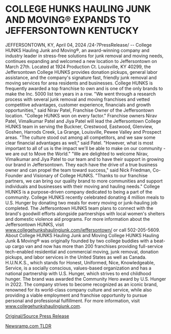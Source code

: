 # COLLEGE HUNKS HAULING JUNK AND MOVING® EXPANDS TO JEFFERSONTOWN KENTUCKY

JEFFERSONTOWN, KY, April 04, 2024 /24-7PressRelease/ -- College HUNKS Hauling Junk and Moving®, an award-winning company and industry leader in stress-free solutions for junk removal and moving needs, continues expanding and welcomed a new location to Jeffersontown on March 27th.   Located at 1924 Production Ct. Louisville, KY 40299, the Jeffersontown College HUNKS provides donation pickups, general labor assistance, and the company's signature fast, friendly junk removal and moving services for area residents and businesses. College HUNKS is frequently awarded a top franchise to own and is one of the only brands to make the Inc. 5000 list ten years in a row.   "We went through a research process with several junk removal and moving franchises and vetted competitive advantages, customer experience, financials and growth opportunities," said Nirav Patel, Franchise Owner of the Jeffersontown location. "College HUNKS won on every factor."   Franchise owners Nirav Patel, Vimalkumar Patel and Jiya Patel will lead the Jeffersontown College HUNKS team in serving the Buckner, Crestwood, Eastwood, Glenview, Goshen, Harrods Creek, La Grange, Louisville, Pewee Valley and Prospect areas.   "The culture stood out among all competitors, and we saw some clear financial advantages as well," said Patel. "However, what is most important to all of us is the impact we'll be able to make on our community - we are out to Move the World."   "We are delighted to welcome Nirav, Vimalkumar and Jiya Patel to our team and to have their support in growing our brand in Jeffersontown. They each have the drive of a true business owner and can propel the team toward success," said Nick Friedman, Co-Founder and Visionary of College HUNKS. "Thanks to our franchise partners, we can bring our quality brand to more communities and support individuals and businesses with their moving and hauling needs."   College HUNKS is a purpose-driven company dedicated to being a part of the community. College HUNKS recently celebrated donating 4 million meals to U.S. Hunger by donating two meals for every moving or junk-hauling job completed. The Jeffersontown HUNKS team plans to connect with the brand's goodwill efforts alongside partnerships with local women's shelters and domestic violence aid programs.   For more information about the Jeffersontown HUNKS, visit www.collegehunkshaulingjunk.com/jeffersontown/ or call 502-205-5609.  About College HUNKS Hauling Junk and Moving  College HUNKS Hauling Junk & Moving® was originally founded by two college buddies with a beat-up cargo van and now has more than 200 franchises providing full-service tech-enabled residential and commercial moving, junk removal, donation pickups, and labor services in the United States as well as Canada. H.U.N.K.S., which stands for Honest, Uniformed, Nice, Knowledgeable, Service, is a socially conscious, values-based organization and has a national partnership with U.S. Hunger, which strives to end childhood hunger. The brand was awarded the Community Hero award by U.S. Hunger in 2022. The company strives to become recognized as an iconic brand, renowned for its world-class company culture and service, while also providing a viable employment and franchise opportunity to pursue personal and professional fulfillment.   For more information, visit www.collegehunkshaulingjunk.com. 

[Original/Source Press Release](https://www.24-7pressrelease.com/press-release/509817/college-hunks-hauling-junk-and-moving-expands-to-jeffersontown-kentucky) 

[Newsramp.com TLDR](https://newsramp.com/None) 
